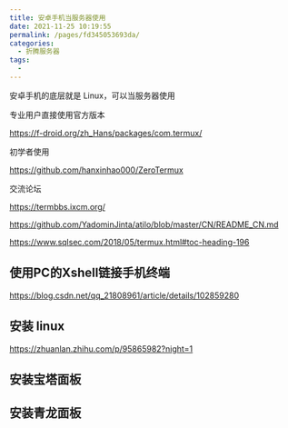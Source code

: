```yaml
---
title: 安卓手机当服务器使用
date: 2021-11-25 10:19:55
permalink: /pages/fd345053693da/
categories:
  - 折腾服务器
tags:
  -
---
```


安卓手机的底层就是 Linux，可以当服务器使用

专业用户直接使用官方版本

<https://f-droid.org/zh_Hans/packages/com.termux/>

初学者使用

<https://github.com/hanxinhao000/ZeroTermux>

交流论坛

<https://termbbs.ixcm.org/>

<https://github.com/YadominJinta/atilo/blob/master/CN/README_CN.md>

<https://www.sqlsec.com/2018/05/termux.html#toc-heading-196>

## 使用PC的Xshell链接手机终端

<https://blog.csdn.net/qq_21808961/article/details/102859280>

## 安装 linux

<https://zhuanlan.zhihu.com/p/95865982?night=1>

## 安装宝塔面板

## 安装青龙面板
